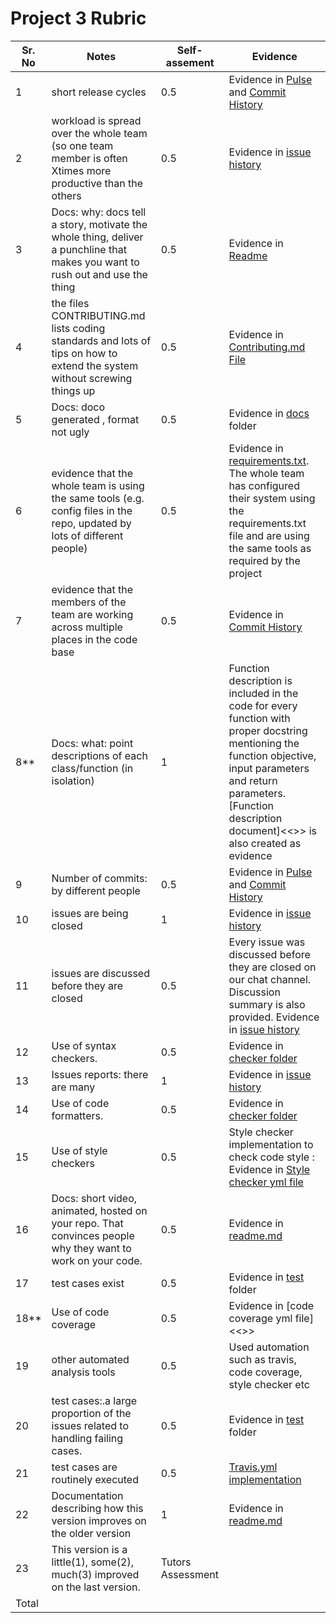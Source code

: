 # Project 3 Rubric


Sr. No| Notes|Self-assement|Evidence|
|----|--------|------|-------|
1| short release cycles | 0.5 | Evidence in [Pulse](https://github.com/SEProjGrp5/ScheduleBot/pulse) and [Commit History](https://github.com/SEProjGrp5/ScheduleBot/commits/main) |
2| workload is spread over the whole team (so one team member is often Xtimes more productive than the others| 0.5 | Evidence in [issue history](https://github.com/SEProjGrp5/ScheduleBot/projects/2)|
3| Docs: why: docs tell a story, motivate the whole thing, deliver a punchline that makes you want to rush out and use the thing|0.5| Evidence in [Readme](https://github.com/SEProjGrp5/ScheduleBot#readme)|
4| 	the files CONTRIBUTING.md lists coding standards and lots of tips on how to extend the system without screwing things up|0.5|Evidence in [Contributing.md File](https://github.com/SEProjGrp5/ScheduleBot/blob/main/CONTRIBUTING.md)|
5| Docs: doco generated , format not ugly| 0.5 | Evidence in [docs](https://github.com/SEProjGrp5/ScheduleBot/tree/main/docs) folder|
6| evidence that the whole team is using the same tools (e.g. config files in the repo, updated by lots of different people)|0.5|Evidence in [requirements.txt](https://github.com/SEProjGrp5/ScheduleBot/blob/main/requirements.txt). The whole team has configured their system using the requirements.txt file and are using the same tools as required by the project|
7| evidence that the members of the team are working across multiple places in the code base |0.5| Evidence in [Commit History](https://github.com/SEProjGrp5/ScheduleBot/commits/main)|
8**|Docs: what: point descriptions of each class/function (in isolation)| 1 | Function description is included in the code for every function with proper docstring mentioning the function objective, input parameters and return parameters. [Function description document]<<>> is also created as evidence|
9|Number of commits: by different people |0.5| Evidence in [Pulse](https://github.com/SEProjGrp5/slash/pulse) and [Commit History](https://github.com/SEProjGrp5/ScheduleBot/commits/main)|
10|issues are being closed|1|Evidence in [issue history](https://github.com/SEProjGrp5/ScheduleBot/projects/2)|
11| issues are discussed before they are closed |0.5| Every issue was discussed before they are closed on our chat channel. Discussion summary is also provided. Evidence in [issue history](https://github.com/SEProjGrp5/ScheduleBot/projects/2)|
12|Use of syntax checkers.|0.5|  Evidence in [checker folder](https://github.com/SEProjGrp5/ScheduleBot/tree/main/checkers)| 
13| Issues reports: there are many|1| Evidence in [issue history](https://github.com/SEProjGrp5/ScheduleBot/projects/2)|
14|	Use of code formatters. |0.5| Evidence in [checker folder](https://github.com/SEProjGrp5/ScheduleBot/tree/main/checkers) |
15| Use of style checkers |0.5|Style checker implementation to check code style : Evidence in [Style checker yml file](https://github.com/SEProjGrp5/ScheduleBot/blob/main/checkers/PycharmStyleSyntax.xml)|
16|	Docs: short video, animated, hosted on your repo. That convinces people why they want to work on your code. | 0.5 | Evidence in [readme.md](https://github.com/SEProjGrp5/ScheduleBot#schedulebot)|
17| test cases exist |0.5| Evidence in [test](https://github.com/SEProjGrp5/ScheduleBot/tree/main/test) folder|
18**| Use of code coverage|0.5|Evidence in [code coverage yml file]<<>>|
19| other automated analysis tools|0.5| Used automation such as travis, code coverage, style checker etc |
20| test cases:.a large proportion of the issues related to handling failing cases.|0.5|Evidence in [test](https://github.com/SEProjGrp5/slash/blob/main/.github/workflows/workflow.yml) folder|
21| test cases are routinely executed|0.5 | [Travis.yml implementation](https://github.com/SEProjGrp5/ScheduleBot/blob/main/.travis.yml)|
22| Documentation describing how this version improves on the older version|1| Evidence in [readme.md](https://github.com/SEProjGrp5/ScheduleBot/blob/main/README.md#whats-new-in-v3)|
23| This version is a little(1), some(2), much(3) improved on the last version.| Tutors Assessment ||
Total| |  |

